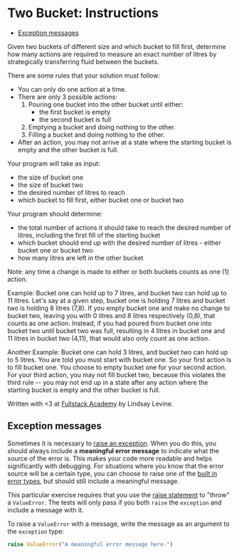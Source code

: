 # Two Bucket: Instructions

- [Exception messages](#exception-messages)

Given two buckets of different size and which bucket to fill first, determine
how many actions are required to measure an exact number of litres by
strategically transferring fluid between the buckets.

There are some rules that your solution must follow:

- You can only do one action at a time.
- There are only 3 possible actions:
  1. Pouring one bucket into the other bucket until either:
     - the first bucket is empty
     - the second bucket is full
  2. Emptying a bucket and doing nothing to the other.
  3. Filling a bucket and doing nothing to the other.
- After an action, you may not arrive at a state where the starting bucket is
  empty and the other bucket is full.

Your program will take as input:

- the size of bucket one
- the size of bucket two
- the desired number of litres to reach
- which bucket to fill first, either bucket one or bucket two

Your program should determine:

- the total number of actions it should take to reach the desired number of
  litres, including the first fill of the starting bucket
- which bucket should end up with the desired number of litres - either bucket
  one or bucket two
- how many litres are left in the other bucket

Note: any time a change is made to either or both buckets counts as one (1)
action.

Example: Bucket one can hold up to 7 litres, and bucket two can hold up to 11
litres. Let's say at a given step, bucket one is holding 7 litres and bucket two
is holding 8 litres (7,8). If you empty bucket one and make no change to bucket
two, leaving you with 0 litres and 8 litres respectively (0,8), that counts as
one action. Instead, if you had poured from bucket one into bucket two until
bucket two was full, resulting in 4 litres in bucket one and 11 litres in bucket
two (4,11), that would also only count as one action.

Another Example: Bucket one can hold 3 litres, and bucket two can hold up to 5
litres. You are told you must start with bucket one. So your first action is to
fill bucket one. You choose to empty bucket one for your second action. For your
third action, you may not fill bucket two, because this violates the third rule
-- you may not end up in a state after any action where the starting bucket is
empty and the other bucket is full.

Written with <3 at [Fullstack Academy][fullstack] by Lindsay Levine.

## Exception messages

Sometimes it is necessary to [raise an exception][raising-exceptions]. When you
do this, you should always include a **meaningful error message** to indicate
what the source of the error is. This makes your code more readable and helps
significantly with debugging. For situations where you know that the error
source will be a certain type, you can choose to raise one of the [built in
error types][base-classes], but should still include a meaningful message.

This particular exercise requires that you use the [raise
statement][the-raise-statement] to "throw" a `ValueError`. The tests will only
pass if you both `raise` the `exception` and include a message with it.

To raise a `ValueError` with a message, write the message as an argument to the
`exception` type:

```python
raise ValueError("A meaningful error message here.")
```

[base-classes]: https://docs.python.org/3/library/exceptions.html#base-classes
[fullstack]: https://www.fullstackacademy.com/
[raising-exceptions]:
  https://docs.python.org/3/tutorial/errors.html#raising-exceptions
[the-raise-statement]:
  https://docs.python.org/3/reference/simple_stmts.html#the-raise-statement
